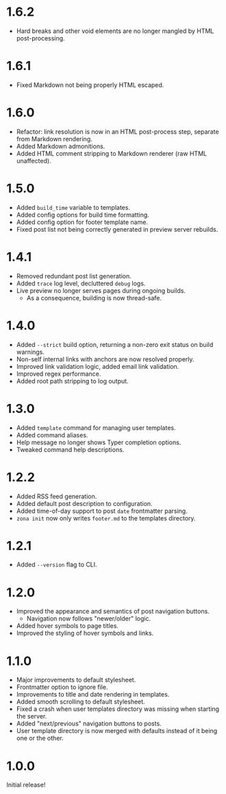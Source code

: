 # 1.6.2

- Hard breaks and other void elements are no longer mangled by HTML
  post-processing.

# 1.6.1

- Fixed Markdown not being properly HTML escaped.

# 1.6.0

- Refactor: link resolution is now in an HTML post-process step, separate from
  Markdown rendering.
- Added Markdown admonitions.
- Added HTML comment stripping to Markdown renderer (raw HTML unaffected).

# 1.5.0

- Added `build_time` variable to templates.
- Added config options for build time formatting.
- Added config option for footer template name.
- Fixed post list not being correctly generated in preview server rebuilds.

# 1.4.1

- Removed redundant post list generation.
- Added `trace` log level, decluttered `debug` logs.
- Live preview no longer serves pages during ongoing builds.
  - As a consequence, building is now thread-safe.

# 1.4.0

- Added `--strict` build option, returning a non-zero exit status on build
  warnings.
- Non-self internal links with anchors are now resolved properly.
- Improved link validation logic, added email link validation.
- Improved regex performance.
- Added root path stripping to log output.

# 1.3.0

- Added `template` command for managing user templates.
- Added command aliases.
- Help message no longer shows Typer completion options.
- Tweaked command help descriptions.

# 1.2.2

- Added RSS feed generation.
- Added default post description to configuration.
- Added time-of-day support to post `date` frontmatter parsing.
- `zona init` now only writes `footer.md` to the templates directory.

# 1.2.1

- Added `--version` flag to CLI.

# 1.2.0

- Improved the appearance and semantics of post navigation buttons.
  - Navigation now follows "newer/older" logic.
- Added hover symbols to page titles.
- Improved the styling of hover symbols and links.

# 1.1.0

- Major improvements to default stylesheet.
- Frontmatter option to ignore file.
- Improvements to title and date rendering in templates.
- Added smooth scrolling to default stylesheet.
- Fixed a crash when user templates directory was missing when starting the
  server.
- Added "next/previous" navigation buttons to posts.
- User template directory is now merged with defaults instead of it being one or
  the other.

# 1.0.0

Initial release!
